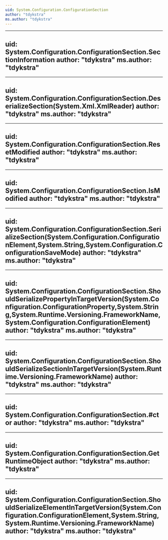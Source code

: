 ```yaml
---
uid: System.Configuration.ConfigurationSection
author: "tdykstra"
ms.author: "tdykstra"
---
```


---
uid: System.Configuration.ConfigurationSection.SectionInformation
author: "tdykstra"
ms.author: "tdykstra"
---

---
uid: System.Configuration.ConfigurationSection.DeserializeSection(System.Xml.XmlReader)
author: "tdykstra"
ms.author: "tdykstra"
---

---
uid: System.Configuration.ConfigurationSection.ResetModified
author: "tdykstra"
ms.author: "tdykstra"
---

---
uid: System.Configuration.ConfigurationSection.IsModified
author: "tdykstra"
ms.author: "tdykstra"
---

---
uid: System.Configuration.ConfigurationSection.SerializeSection(System.Configuration.ConfigurationElement,System.String,System.Configuration.ConfigurationSaveMode)
author: "tdykstra"
ms.author: "tdykstra"
---

---
uid: System.Configuration.ConfigurationSection.ShouldSerializePropertyInTargetVersion(System.Configuration.ConfigurationProperty,System.String,System.Runtime.Versioning.FrameworkName,System.Configuration.ConfigurationElement)
author: "tdykstra"
ms.author: "tdykstra"
---

---
uid: System.Configuration.ConfigurationSection.ShouldSerializeSectionInTargetVersion(System.Runtime.Versioning.FrameworkName)
author: "tdykstra"
ms.author: "tdykstra"
---

---
uid: System.Configuration.ConfigurationSection.#ctor
author: "tdykstra"
ms.author: "tdykstra"
---

---
uid: System.Configuration.ConfigurationSection.GetRuntimeObject
author: "tdykstra"
ms.author: "tdykstra"
---

---
uid: System.Configuration.ConfigurationSection.ShouldSerializeElementInTargetVersion(System.Configuration.ConfigurationElement,System.String,System.Runtime.Versioning.FrameworkName)
author: "tdykstra"
ms.author: "tdykstra"
---
